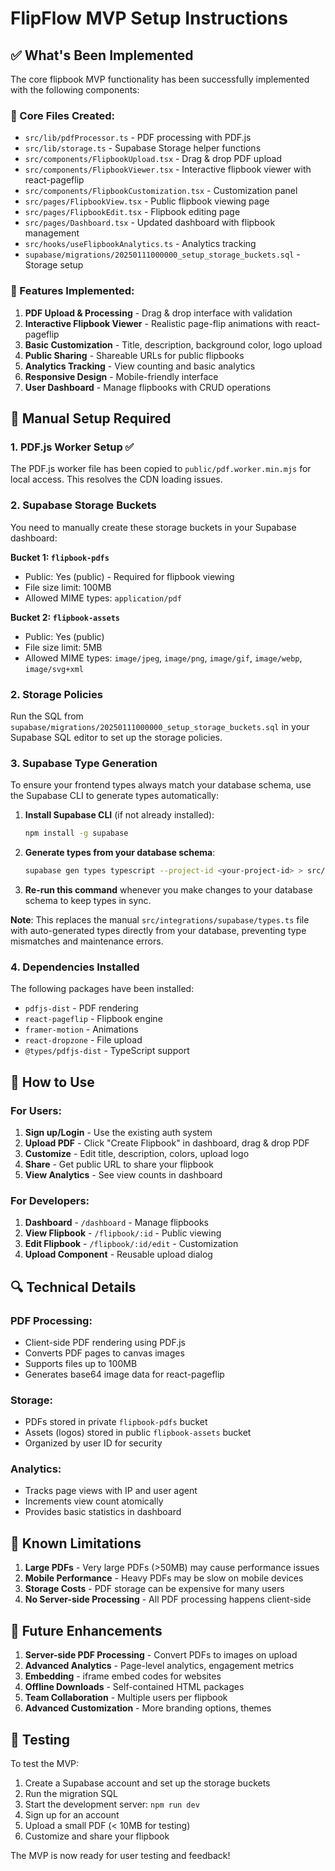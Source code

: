 # FlipFlow MVP Setup Instructions

## ✅ What's Been Implemented

The core flipbook MVP functionality has been successfully implemented with the following components:

### 📁 Core Files Created:
- `src/lib/pdfProcessor.ts` - PDF processing with PDF.js
- `src/lib/storage.ts` - Supabase Storage helper functions
- `src/components/FlipbookUpload.tsx` - Drag & drop PDF upload
- `src/components/FlipbookViewer.tsx` - Interactive flipbook viewer with react-pageflip
- `src/components/FlipbookCustomization.tsx` - Customization panel
- `src/pages/FlipbookView.tsx` - Public flipbook viewing page
- `src/pages/FlipbookEdit.tsx` - Flipbook editing page
- `src/pages/Dashboard.tsx` - Updated dashboard with flipbook management
- `src/hooks/useFlipbookAnalytics.ts` - Analytics tracking
- `supabase/migrations/20250111000000_setup_storage_buckets.sql` - Storage setup

### 🚀 Features Implemented:
1. **PDF Upload & Processing** - Drag & drop interface with validation
2. **Interactive Flipbook Viewer** - Realistic page-flip animations with react-pageflip
3. **Basic Customization** - Title, description, background color, logo upload
4. **Public Sharing** - Shareable URLs for public flipbooks
5. **Analytics Tracking** - View counting and basic analytics
6. **Responsive Design** - Mobile-friendly interface
7. **User Dashboard** - Manage flipbooks with CRUD operations

## 🔧 Manual Setup Required

### 1. PDF.js Worker Setup ✅
The PDF.js worker file has been copied to `public/pdf.worker.min.mjs` for local access. This resolves the CDN loading issues.

### 2. Supabase Storage Buckets
You need to manually create these storage buckets in your Supabase dashboard:

**Bucket 1: `flipbook-pdfs`**
- Public: Yes (public) - Required for flipbook viewing
- File size limit: 100MB
- Allowed MIME types: `application/pdf`

**Bucket 2: `flipbook-assets`**
- Public: Yes (public)
- File size limit: 5MB
- Allowed MIME types: `image/jpeg`, `image/png`, `image/gif`, `image/webp`, `image/svg+xml`

### 2. Storage Policies
Run the SQL from `supabase/migrations/20250111000000_setup_storage_buckets.sql` in your Supabase SQL editor to set up the storage policies.

### 3. Supabase Type Generation
To ensure your frontend types always match your database schema, use the Supabase CLI to generate types automatically:

1. **Install Supabase CLI** (if not already installed):
   ```bash
   npm install -g supabase
   ```

2. **Generate types from your database schema**:
   ```bash
   supabase gen types typescript --project-id <your-project-id> > src/integrations/supabase/types.ts
   ```

3. **Re-run this command** whenever you make changes to your database schema to keep types in sync.

**Note**: This replaces the manual `src/integrations/supabase/types.ts` file with auto-generated types directly from your database, preventing type mismatches and maintenance errors.

### 4. Dependencies Installed
The following packages have been installed:
- `pdfjs-dist` - PDF rendering
- `react-pageflip` - Flipbook engine
- `framer-motion` - Animations
- `react-dropzone` - File upload
- `@types/pdfjs-dist` - TypeScript support

## 🎯 How to Use

### For Users:
1. **Sign up/Login** - Use the existing auth system
2. **Upload PDF** - Click "Create Flipbook" in dashboard, drag & drop PDF
3. **Customize** - Edit title, description, colors, upload logo
4. **Share** - Get public URL to share your flipbook
5. **View Analytics** - See view counts in dashboard

### For Developers:
1. **Dashboard** - `/dashboard` - Manage flipbooks
2. **View Flipbook** - `/flipbook/:id` - Public viewing
3. **Edit Flipbook** - `/flipbook/:id/edit` - Customization
4. **Upload Component** - Reusable upload dialog

## 🔍 Technical Details

### PDF Processing:
- Client-side PDF rendering using PDF.js
- Converts PDF pages to canvas images
- Supports files up to 100MB
- Generates base64 image data for react-pageflip

### Storage:
- PDFs stored in private `flipbook-pdfs` bucket
- Assets (logos) stored in public `flipbook-assets` bucket
- Organized by user ID for security

### Analytics:
- Tracks page views with IP and user agent
- Increments view count atomically
- Provides basic statistics in dashboard

## 🚨 Known Limitations

1. **Large PDFs** - Very large PDFs (>50MB) may cause performance issues
2. **Mobile Performance** - Heavy PDFs may be slow on mobile devices
3. **Storage Costs** - PDF storage can be expensive for many users
4. **No Server-side Processing** - All PDF processing happens client-side

## 🔄 Future Enhancements

1. **Server-side PDF Processing** - Convert PDFs to images on upload
2. **Advanced Analytics** - Page-level analytics, engagement metrics
3. **Embedding** - iframe embed codes for websites
4. **Offline Downloads** - Self-contained HTML packages
5. **Team Collaboration** - Multiple users per flipbook
6. **Advanced Customization** - More branding options, themes

## 📱 Testing

To test the MVP:
1. Create a Supabase account and set up the storage buckets
2. Run the migration SQL
3. Start the development server: `npm run dev`
4. Sign up for an account
5. Upload a small PDF (< 10MB for testing)
6. Customize and share your flipbook

The MVP is now ready for user testing and feedback!
